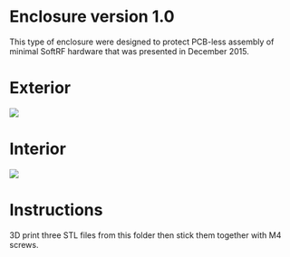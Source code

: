 # Enclosure version 1.0

This type of enclosure were designed to protect PCB-less assembly of minimal SoftRF hardware
that was presented in December 2015.

# Exterior

![](https://github.com/lyusupov/SoftRF/blob/master/case/v1/SoftRF-Case-v1-Exterior.jpg)

# Interior

![](https://github.com/lyusupov/SoftRF/blob/master/case/v1/SoftRF-Case-v1-Interior.jpg)

# Instructions

3D print three STL files from this folder then stick them together with M4 screws.
